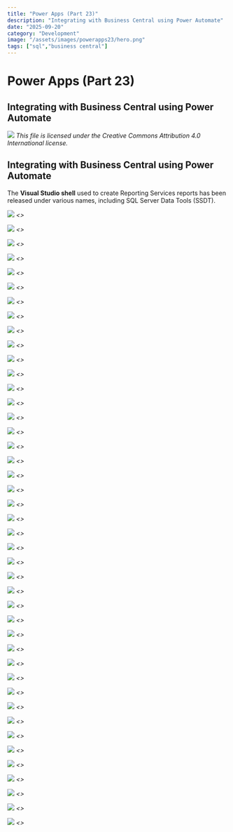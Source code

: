 ```yaml
---
title: "Power Apps (Part 23)"
description: "Integrating with Business Central using Power Automate"
date: "2025-09-20"
category: "Development"
image: "/assets/images/powerapps23/hero.png"
tags: ["sql","business central"]
---
```


# Power Apps (Part 23)

## Integrating with Business Central using Power Automate

![](/assets/images/powerapps23/office-365-icon-500x500.png)
*This file is licensed under the Creative Commons Attribution 4.0 International license.*


## Integrating with Business Central using Power Automate

The **Visual Studio shell** used to create Reporting Services reports has been released under various names, including SQL Server Data Tools (SSDT).

![](/assets/images/powerapps23/screenshot-2024-10-30-at-5.00.32pm-1836x1475.png)
*<<NEW TEXT HERE>>*

![](/assets/images/powerapps23/screenshot-2024-10-30-at-5.00.32pm-1836x1475.png)
*<<NEW TEXT HERE>>*

![](/assets/images/powerapps23/screenshot-2024-10-30-at-5.00.32pm-1836x1475.png)
*<<NEW TEXT HERE>>*

![](/assets/images/powerapps23/screenshot-2024-10-30-at-5.00.32pm-1836x1475.png)
*<<NEW TEXT HERE>>*

![](/assets/images/powerapps23/screenshot-2024-10-30-at-5.00.32pm-1836x1475.png)
*<<NEW TEXT HERE>>*

![](/assets/images/powerapps23/screenshot-2024-10-30-at-5.00.32pm-1836x1475.png)
*<<NEW TEXT HERE>>*

![](/assets/images/powerapps23/screenshot-2024-10-30-at-5.00.32pm-1836x1475.png)
*<<NEW TEXT HERE>>*

![](/assets/images/powerapps23/screenshot-2024-10-30-at-5.00.32pm-1836x1475.png)
*<<NEW TEXT HERE>>*

![](/assets/images/powerapps23/screenshot-2024-10-30-at-5.00.32pm-1836x1475.png)
*<<NEW TEXT HERE>>*

![](/assets/images/powerapps23/screenshot-2024-10-30-at-5.00.32pm-1836x1475.png)
*<<NEW TEXT HERE>>*

![](/assets/images/powerapps23/screenshot-2024-10-30-at-5.00.32pm-1836x1475.png)
*<<NEW TEXT HERE>>*

![](/assets/images/powerapps23/screenshot-2024-10-30-at-5.00.32pm-1836x1475.png)
*<<NEW TEXT HERE>>*

![](/assets/images/powerapps23/screenshot-2024-10-30-at-5.00.32pm-1836x1475.png)
*<<NEW TEXT HERE>>*

![](/assets/images/powerapps23/screenshot-2024-10-30-at-5.00.32pm-1836x1475.png)
*<<NEW TEXT HERE>>*

![](/assets/images/powerapps23/screenshot-2024-10-30-at-5.00.32pm-1836x1475.png)
*<<NEW TEXT HERE>>*

![](/assets/images/powerapps23/screenshot-2024-10-30-at-5.00.32pm-1836x1475.png)
*<<NEW TEXT HERE>>*

![](/assets/images/powerapps23/screenshot-2024-10-30-at-5.00.32pm-1836x1475.png)
*<<NEW TEXT HERE>>*

![](/assets/images/powerapps23/screenshot-2024-10-30-at-5.00.32pm-1836x1475.png)
*<<NEW TEXT HERE>>*

![](/assets/images/powerapps23/screenshot-2024-10-30-at-5.00.32pm-1836x1475.png)
*<<NEW TEXT HERE>>*

![](/assets/images/powerapps23/screenshot-2024-10-30-at-5.00.32pm-1836x1475.png)
*<<NEW TEXT HERE>>*

![](/assets/images/powerapps23/screenshot-2024-10-30-at-5.00.32pm-1836x1475.png)
*<<NEW TEXT HERE>>*

![](/assets/images/powerapps23/screenshot-2024-10-30-at-5.00.32pm-1836x1475.png)
*<<NEW TEXT HERE>>*

![](/assets/images/powerapps23/screenshot-2024-10-30-at-5.00.32pm-1836x1475.png)
*<<NEW TEXT HERE>>*

![](/assets/images/powerapps23/screenshot-2024-10-30-at-5.00.32pm-1836x1475.png)
*<<NEW TEXT HERE>>*

![](/assets/images/powerapps23/screenshot-2024-10-30-at-5.00.32pm-1836x1475.png)
*<<NEW TEXT HERE>>*

![](/assets/images/powerapps23/screenshot-2024-10-30-at-5.00.32pm-1836x1475.png)
*<<NEW TEXT HERE>>*

![](/assets/images/powerapps23/screenshot-2024-10-30-at-5.00.32pm-1836x1475.png)
*<<NEW TEXT HERE>>*

![](/assets/images/powerapps23/screenshot-2024-10-30-at-5.00.32pm-1836x1475.png)
*<<NEW TEXT HERE>>*

![](/assets/images/powerapps23/screenshot-2024-10-30-at-5.00.32pm-1836x1475.png)
*<<NEW TEXT HERE>>*

![](/assets/images/powerapps23/screenshot-2024-10-30-at-5.00.32pm-1836x1475.png)
*<<NEW TEXT HERE>>*

![](/assets/images/powerapps23/screenshot-2024-10-30-at-5.00.32pm-1836x1475.png)
*<<NEW TEXT HERE>>*

![](/assets/images/powerapps23/screenshot-2024-10-30-at-5.00.32pm-1836x1475.png)
*<<NEW TEXT HERE>>*

![](/assets/images/powerapps23/screenshot-2024-10-30-at-5.00.32pm-1836x1475.png)
*<<NEW TEXT HERE>>*

![](/assets/images/powerapps23/screenshot-2024-10-30-at-5.00.32pm-1836x1475.png)
*<<NEW TEXT HERE>>*

![](/assets/images/powerapps23/screenshot-2024-10-30-at-5.00.32pm-1836x1475.png)
*<<NEW TEXT HERE>>*

![](/assets/images/powerapps23/screenshot-2024-10-30-at-5.00.32pm-1836x1475.png)
*<<NEW TEXT HERE>>*

![](/assets/images/powerapps23/screenshot-2024-10-30-at-5.00.32pm-1836x1475.png)
*<<NEW TEXT HERE>>*

![](/assets/images/powerapps23/screenshot-2024-10-30-at-5.00.32pm-1836x1475.png)
*<<NEW TEXT HERE>>*

![](/assets/images/powerapps23/screenshot-2024-10-30-at-5.00.32pm-1836x1475.png)
*<<NEW TEXT HERE>>*

![](/assets/images/powerapps23/screenshot-2024-10-30-at-5.00.32pm-1836x1475.png)
*<<NEW TEXT HERE>>*

![](/assets/images/powerapps23/screenshot-2024-10-30-at-5.00.32pm-1836x1475.png)
*<<NEW TEXT HERE>>*

![](/assets/images/powerapps23/screenshot-2024-10-30-at-5.00.32pm-1836x1475.png)
*<<NEW TEXT HERE>>*

![](/assets/images/powerapps23/screenshot-2024-10-30-at-5.00.32pm-1836x1475.png)
*<<NEW TEXT HERE>>*
